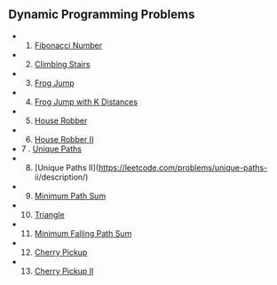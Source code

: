 ## Dynamic Programming Problems

- 1. [Fibonacci Number](https://leetcode.com/problems/fibonacci-number/description/)
- 2. [Climbing Stairs](https://leetcode.com/problems/climbing-stairs/description/)
- 3. [Frog Jump](https://www.geeksforgeeks.org/problems/geek-jump/1)
- 4. [Frog Jump with K Distances]()
- 5. [House Robber](https://leetcode.com/problems/house-robber/description/)
- 6. [House Robber II](https://leetcode.com/problems/house-robber-ii/description/)
- 7 . [Unique Paths](https://leetcode.com/problems/unique-paths/description/)
- 8. [Unique Paths II](https://leetcode.com/problems/unique-paths-
ii/description/)
- 9. [Minimum Path Sum](https://leetcode.com/problems/minimum-path-sum/description/)
- 10. [Triangle](https://leetcode.com/problems/triangle/description/)
- 11. [Minimum Falling Path Sum](https://leetcode.com/problems/minimum-falling-path-sum/description/)
- 12. [Cherry Pickup](https://leetcode.com/problems/cherry-pickup/description/)
- 13. [Cherry Pickup II](https://leetcode.com/problems/cherry-pickup-ii/description/)